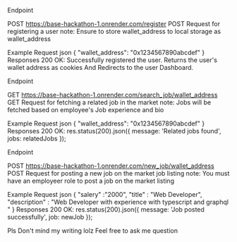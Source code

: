 Endpoint

POST https://base-hackathon-1.onrender.com/register  POST Request for registering a user 
note: Ensure to store wallet_address to local storage as wallet_address

Example Request
json
{
  "wallet_address": "0x1234567890abcdef"
}
Responses
200 OK: Successfully registered the user. Returns the user's wallet address as cookies And Redirects to the user Dashboard.



Endpoint

GET https://base-hackathon-1.onrender.com/search_job/wallet_address  GET Request for fetching a related job in the market 
note: Jobs will be fetched based on employee's Job experience and bio

Example Request
json
{
  "wallet_address": "0x1234567890abcdef"
}
Responses
200 OK: 
res.status(200).json({
  message: 'Related jobs found',
  jobs: relatedJobs
});



Endpoint

POST https://base-hackathon-1.onrender.com/new_job/wallet_address  POST Request for posting a new job on the market job listing
note: You must have an employeer role to post a job on the market listing

Example Request
json
{
  "salery" :"2000",
  "title" : "Web Developer",
  "description" : "Web Developer with experience with typescript and graphql "
}
Responses
200 OK: 
res.status(200).json({
  message: 'Job posted successfully',
  job: newJob
});




<!-- Endpoint

PATCH https://base-hackathon-1.onrender.com/update_job/wallet_address  PATCH Request for patching a new job an employer posted
note: You must have an employeer role to post a job on the market listing

Example Request
json
{
  "salery" :"2000",
  "title" : "Web Developer",
  "description" : "Web Developer with experience with typescript and graphql "
}
Responses
200 OK: 
res.status(200).json({
  message: 'Job posted successfully',
  job: newJob
}); -->


Pls Don't mind my writing lolz
Feel free to ask me question
